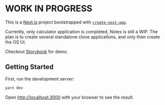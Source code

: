 # WORK IN PROGRESS

This is a [Next.js](https://nextjs.org/) project bootstrapped with [`create-next-app`](https://github.com/vercel/next.js/tree/canary/packages/create-next-app).

Currently, only calculator application is completed, Notes is still a WIP. The plan is to create several standalone clone applications, and only then create the OS UI.

Checkout [Storybook](https://cloneos-storybook-iperzic.vercel.app/) for demo.

## Getting Started

First, run the development server:

```bash
yarn dev
```

Open [http://localhost:3000](http://localhost:3000) with your browser to see the result.
